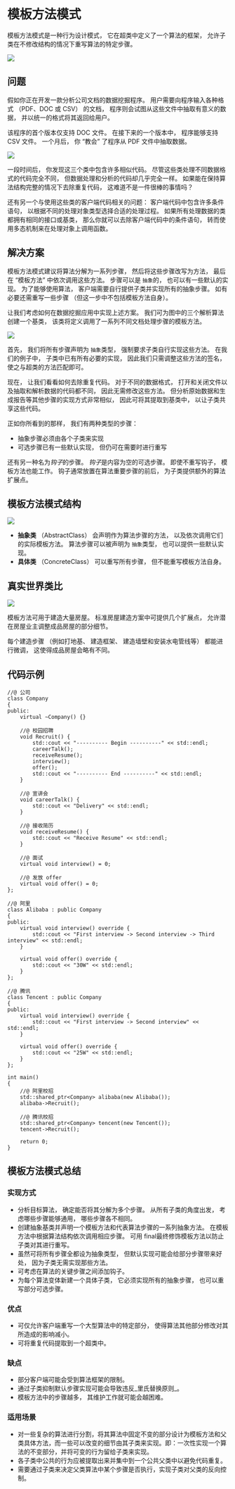 # 模板方法模式

模板方法模式是一种行为设计模式， 它在超类中定义了一个算法的框架， 允许子类在不修改结构的情况下重写算法的特定步骤。

![](../img/template-method.png)

##  问题

假如你正在开发一款分析公司文档的数据挖掘程序。 用户需要向程序输入各种格式 （PDF、DOC 或 CSV） 的文档， 程序则会试图从这些文件中抽取有意义的数据， 并以统一的格式将其返回给用户。

该程序的首个版本仅支持 DOC 文件。 在接下来的一个版本中， 程序能够支持 CSV 文件。 一个月后， 你 “教会” 了程序从 PDF 文件中抽取数据。

![](../img/data_problem.png)

一段时间后， 你发现这三个类中包含许多相似代码。 尽管这些类处理不同数据格式的代码完全不同， 但数据处理和分析的代码却几乎完全一样。 如果能在保持算法结构完整的情况下去除重复代码， 这难道不是一件很棒的事情吗？

还有另一个与使用这些类的客户端代码相关的问题： 客户端代码中包含许多条件语句， 以根据不同的处理对象类型选择合适的处理过程。 如果所有处理数据的类都拥有相同的接口或基类， 那么你就可以去除客户端代码中的条件语句， 转而使用多态机制来在处理对象上调用函数。

##  解决方案

模板方法模式建议将算法分解为一系列步骤， 然后将这些步骤改写为方法， 最后在 “模板方法” 中依次调用这些方法。 步骤可以是 `抽象`的， 也可以有一些默认的实现。 为了能够使用算法， 客户端需要自行提供子类并实现所有的抽象步骤。 如有必要还需重写一些步骤 （但这一步中不包括模板方法自身）。

让我们考虑如何在数据挖掘应用中实现上述方案。 我们可为图中的三个解析算法创建一个基类， 该类将定义调用了一系列不同文档处理步骤的模板方法。

![](../img/data_solution.png)

首先， 我们将所有步骤声明为 `抽象`类型， 强制要求子类自行实现这些方法。 在我们的例子中， 子类中已有所有必要的实现， 因此我们只需调整这些方法的签名， 使之与超类的方法匹配即可。

现在， 让我们看看如何去除重复代码。 对于不同的数据格式， 打开和关闭文件以及抽取和解析数据的代码都不同， 因此无需修改这些方法。 但分析原始数据和生成报告等其他步骤的实现方式非常相似， 因此可将其提取到基类中， 以让子类共享这些代码。

正如你所看到的那样， 我们有两种类型的步骤：

- 抽象步骤必须由各个子类来实现
- 可选步骤已有一些默认实现， 但仍可在需要时进行重写

还有另一种名为*钩子*的步骤。 *钩子*是内容为空的可选步骤。 即使不重写钩子， 模板方法也能工作。 钩子通常放置在算法重要步骤的前后， 为子类提供额外的算法扩展点。

## 模板方法模式结构

![](../img/template_method_structure.png)

- **抽象类** （Abstract­Class） 会声明作为算法步骤的方法， 以及依次调用它们的实际模板方法。 算法步骤可以被声明为 `抽象`类型， 也可以提供一些默认实现。
- **具体类** （Concrete­Class） 可以重写所有步骤， 但不能重写模板方法自身。

## 真实世界类比

![](../img/template_method_real_world.png)

模板方法可用于建造大量房屋。 标准房屋建造方案中可提供几个扩展点， 允许潜在房屋业主调整成品房屋的部分细节。

每个建造步骤 （例如打地基、 建造框架、 建造墙壁和安装水电管线等） 都能进行微调， 这使得成品房屋会略有不同。

## 代码示例

```
//@ 公司
class Company
{
public:
	virtual ~Company() {}

	//@ 校园招聘
	void Recruit() {
		std::cout << "---------- Begin ----------" << std::endl;
		careerTalk();
		receiveResume();
		interview();
		offer();
		std::cout << "---------- End ----------" << std::endl;
	}

	//@ 宣讲会
	void careerTalk() {
		std::cout << "Delivery" << std::endl;
	}

	//@ 接收简历
	void receiveResume() {
		std::cout << "Receive Resume" << std::endl;
	}

	//@ 面试
	virtual void interview() = 0;

	//@ 发放 offer
	virtual void offer() = 0;
};

//@ 阿里
class Alibaba : public Company
{
public:
	virtual void interview() override {
		std::cout << "First interview -> Second interview -> Third interview" << std::endl;
	}

	virtual void offer() override {
		std::cout << "30W" << std::endl;
	}
};

//@ 腾讯
class Tencent : public Company
{
public:
	virtual void interview() override {
		std::cout << "First interview -> Second interview" << std::endl;
	}

	virtual void offer() override {
		std::cout << "25W" << std::endl;
	}
};

int main()
{
	//@ 阿里校招
	std::shared_ptr<Company> alibaba(new Alibaba());
	alibaba->Recruit();

	//@ 腾讯校招
	std::shared_ptr<Company> tencent(new Tencent());
	tencent->Recruit();

	return 0;
}
```

## 模板方法模式总结

### 实现方式

- 分析目标算法， 确定能否将其分解为多个步骤。 从所有子类的角度出发， 考虑哪些步骤能够通用， 哪些步骤各不相同。
- 创建抽象基类并声明一个模板方法和代表算法步骤的一系列抽象方法。 在模板方法中根据算法结构依次调用相应步骤。 可用 final最终修饰模板方法以防止子类对其进行重写。
- 虽然可将所有步骤全都设为抽象类型， 但默认实现可能会给部分步骤带来好处， 因为子类无需实现那些方法。
- 可考虑在算法的关键步骤之间添加钩子。
- 为每个算法变体新建一个具体子类， 它必须实现所有的抽象步骤， 也可以重写部分可选步骤。

### 优点

- 可仅允许客户端重写一个大型算法中的特定部分， 使得算法其他部分修改对其所造成的影响减小。
- 可将重复代码提取到一个超类中。

### 缺点

- 部分客户端可能会受到算法框架的限制。
-  通过子类抑制默认步骤实现可能会导致违反_里氏替换原则_。
-  模板方法中的步骤越多， 其维护工作就可能会越困难。

### 适用场景

- 对一些复杂的算法进行分割，将其算法中固定不变的部分设计为模板方法和父类具体方法，而一些可以改变的细节由其子类来实现。即：一次性实现一个算法的不变部分，并将可变的行为留给子类来实现。
- 各子类中公共的行为应被提取出来并集中到一个公共父类中以避免代码重复。
- 需要通过子类来决定父类算法中某个步骤是否执行，实现子类对父类的反向控制。







